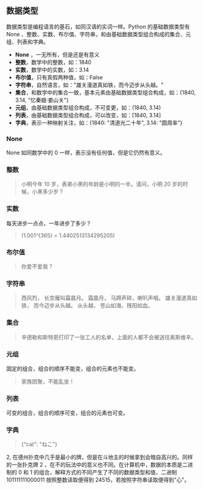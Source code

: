 ## 数据类型 ##
数据类型是编程语言的基石，如同汉语的实词一样。Python 的基础数据类型有 None 、整数、实数、布尔值、字符串，和由基础数据类型组合构成的集合、元组、列表和字典。

- **None** ，一无所有，但是还是有意义
- **整数**，数学中的整数，如：1840
- **实数**，数学中的实数，如：3.14
- **布尔值**，只有真假两种值，如：False
- **字符串**，自然语言，如："雄关漫道真如铁，而今迈步从头越。"
- **集合**，和数学中的集合一致，基本元素由基础数据类型组合构成，如：{1840, 3.14, "忆秦娥·娄山关"}
- **元组**，由基础数据类型组合构成，不可变更，如：(1840, 3.14)
- **列表**，由基础数据类型组合构成，可以改变，如：[1840, 3.14]
- **字典**，表示一种映射关注，如：{1840: "清道光二十年", 3.14: "圆周率"}

### None ###
None 如同数学中的 0 一样，表示没有任何值，但是它仍然有意义。

### 整数 ###
> 小明今年 10 岁，表弟小黑的年龄是小明的一半。请问，小明 20 岁的时候，小黑多少岁？

### 实数 ###
每天进步一点点，一年进步了多少？

> \(1.001^{365} = 1.4402513134295205\)

### 布尔值 ###
> 你爱不爱我？

### 字符串 ###
> 西风烈，
> 长空雁叫霜晨月。
> 霜晨月，
> 马蹄声碎，喇叭声咽。
> 雄关漫道真如铁，
> 而今迈步从头越。
> 从头越，
> 苍山如海，残阳如血。

### 集合 ###
> 辛德勒和斯特恩打印了一张工人的名单，上面的人都不会被送往奥斯维辛。

### 元组 ###
固定的组合，组合的顺序不能变，组合的元素也不能变。
> 家族团聚，不能乱坐！

### 列表 ###
可变的组合，组合的顺序可变，组合的元素也可变。

### 字典 ###
> {"cat": "ねこ"}


2, 在德州扑克中几乎是最小的牌，但是在斗地主的时候拿到会暗自高兴的。同样的一张扑克牌 2 ，在不的玩法中的意义也不同。在计算机中，数据的本质是二进制的 0 和 1 的组合，解释方式的不同产生了不同的数据类型和值，二进制 101111111000011 按照整数读取便得到 24515，若按照字符串读取便得到"心"。
